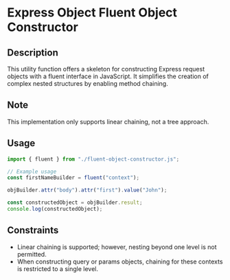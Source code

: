 # Express Object Fluent Object Constructor

## Description

This utility function offers a skeleton for constructing Express request objects with a fluent interface in JavaScript. It simplifies the creation of complex nested structures by enabling method chaining.

## Note

This implementation only supports linear chaining, not a tree approach.

## Usage

```javascript
import { fluent } from "./fluent-object-constructor.js";

// Example usage
const firstNameBuilder = fluent("context");

objBuilder.attr("body").attr("first").value("John");

const constructedObject = objBuilder.result;
console.log(constructedObject);
```

## Constraints

- Linear chaining is supported; however, nesting beyond one level is not permitted.
- When constructing query or params objects, chaining for these contexts is restricted to a single level.
